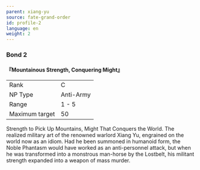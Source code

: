 ```yaml
---
parent: xiang-yu
source: fate-grand-order
id: profile-2
language: en
weight: 2
---
```


### Bond 2

#### 『Mountainous Strength, Conquering Might』

<table>
  <tr><td>Rank</td><td>C</td></tr>
  <tr><td>NP Type</td><td>Anti-Army</td></tr>
  <tr><td>Range</td><td>1 - 5</td></tr>
  <tr><td>Maximum target</td><td>50</td></tr>
</table>

Strength to Pick Up Mountains, Might That Conquers the World.
The realized military art of the renowned warlord Xiang Yu, engrained on the world now as an idiom. Had he been summoned in humanoid form, the Noble Phantasm would have worked as an anti-personnel attack, but when he was transformed into a monstrous man-horse by the Lostbelt, his militant strength expanded into a weapon of mass murder.
